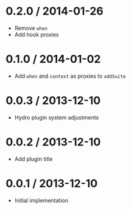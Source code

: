 
0.2.0 / 2014-01-26
==================

  * Remove `when`
  * Add hook proxies

0.1.0 / 2014-01-02
==================

  * Add `when` and `context` as proxies to `addSuite`

0.0.3 / 2013-12-10
==================

  * Hydro plugin system adjustments

0.0.2 / 2013-12-10
==================

  * Add plugin title

0.0.1 / 2013-12-10
==================

  * Initial implementation
